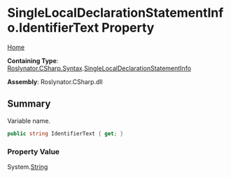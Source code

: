 <a name="_top"></a>

# SingleLocalDeclarationStatementInfo\.IdentifierText Property

[Home](../../../../../README.md#_top)

**Containing Type**: [Roslynator.CSharp.Syntax](../../README.md#_top)\.[SingleLocalDeclarationStatementInfo](../README.md#_top)

**Assembly**: Roslynator\.CSharp\.dll

## Summary

Variable name\.

```csharp
public string IdentifierText { get; }
```

### Property Value

System\.[String](https://docs.microsoft.com/en-us/dotnet/api/system.string)

